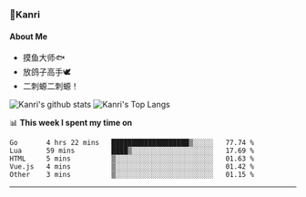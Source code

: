 ### 🌱Kanri
#### About Me
- 摸鱼大师🐟
- 放鸽子高手🕊
- 二刺螈二刺螈！

![Kanri's github stats](https://github-readme-stats.vercel.app/api?username=Yiwen-Chan&show_icons=true&theme=vue&line_height=20)
![Kanri's Top Langs](https://github-readme-stats.vercel.app/api/top-langs/?username=Yiwen-Chan&layout=compact&theme=vue&card_width=270)

📊 **This week I spent my time on**
<!--START_SECTION:waka-->
```text
Go       4 hrs 22 mins   ███████████████████▒░░░░░   77.74 % 
Lua      59 mins         ████▒░░░░░░░░░░░░░░░░░░░░   17.69 % 
HTML     5 mins          ▒░░░░░░░░░░░░░░░░░░░░░░░░   01.63 % 
Vue.js   4 mins          ▒░░░░░░░░░░░░░░░░░░░░░░░░   01.42 % 
Other    3 mins          ▒░░░░░░░░░░░░░░░░░░░░░░░░   01.15 % 
```
<!--END_SECTION:waka-->

***

